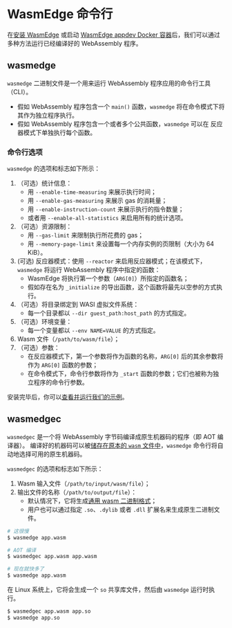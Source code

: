 # WasmEdge 命令行

在[安装 WasmEdge](install.md) 或启动 [WasmEdge appdev Docker 容器](docker.md)后，我们可以通过多种方法运行已经编译好的 WebAssembly 程序。

## wasmedge

`wasmedge` 二进制文件是一个用来运行 WebAssembly 程序应用的命令行工具（CLI）。

- 假如 WebAssembly 程序包含一个 `main()` 函数，`wasmedge` 将在命令模式下将其作为独立程序执行。
- 假如 WebAssembly 程序包含一个或者多个公共函数，`wasmedge` 可以在 反应器模式下单独执行每个函数。

### 命令行选项

`wasmedge` 的选项和标志如下所示：

1. （可选）统计信息：
   - 用 `--enable-time-measuring` 来展示执行时间；
   - 用 `--enable-gas-measuring` 来展示 gas 的消耗量；
   - 用 `--enable-instruction-count` 来展示执行的指令数量；
   - 或者用 `--enable-all-statistics` 来启用所有的统计选项。
2. （可选）资源限制：
   - 用 `--gas-limit` 来限制执行所花费的 gas；
   - 用 `--memory-page-limit` 来设置每一个内存实例的页限制（大小为 64 KiB）。
3. (可选) 反应器模式：使用 `--reactor` 来启用反应器模式；在该模式下，`wasmedge` 将运行 WebAssembly 程序中指定的函数：
   - WasmEdge 将执行第一个参数（`ARG[0]`）所指定的函数名；
   - 假如存在名为 `_initialize` 的导出函数，这个函数将最先以空参的方式执行。
4. （可选）将目录绑定到 WASI 虚拟文件系统：
   - 每一个目录都以 `--dir guest_path:host_path` 的方式指定。
5. （可选）环境变量：
   - 每一个变量都以 `--env NAME=VALUE` 的方式指定。
6. Wasm 文件（`/path/to/wasm/file`）；
7. （可选）参数：
   - 在反应器模式下，第一个参数将作为函数的名称，`ARG[0]` 后的其余参数将作为 `ARG[0]` 函数的参数；
   - 在命令模式下，命令行参数将作为 `_start` 函数的参数；它们也被称为独立程序的命令行参数。

安装完毕后，你可以[查看并运行我们的示例](../index.md)。

## wasmedgec

`wasmedgec` 是一个将 WebAssembly 字节码编译成原生机器码的程序（即 AOT 编译器）。
编译好的机器码可以被[储存在原本的 `wasm` 文件中](universal.md)，`wasmedge` 命令行将自动地选择可用的原生机器码。

`wasmedgec` 的选项和标志如下所示：

1. Wasm 输入文件（`/path/to/input/wasm/file`）；
2. 输出文件的名称（`/path/to/output/file`）：
   - 默认情况下，它将生成[通用 wasm 二进制格式](universal.md)；
   - 用户也可以通过指定 `.so`、`.dylib` 或者 `.dll` 扩展名来生成原生二进制文件。

```bash
# 这很慢
$ wasmedge app.wasm

# AOT 编译
$ wasmedgec app.wasm app.wasm

# 现在就快多了
$ wasmedge app.wasm
```

在 Linux 系统上，它将会生成一个 `so` 共享库文件，然后由 `wasmedge` 运行时执行。

```bash
$ wasmedgec app.wasm app.so
$ wasmedge app.so
```
